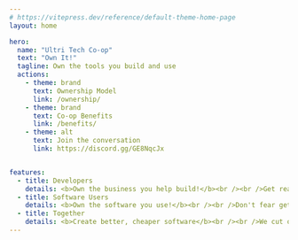 ```yaml
---
# https://vitepress.dev/reference/default-theme-home-page
layout: home

hero:
  name: "Ultri Tech Co-op"
  text: "Own It!"
  tagline: Own the tools you build and use
  actions:
    - theme: brand
      text: Ownership Model
      link: /ownership/
    - theme: brand
      text: Co-op Benefits
      link: /benefits/
    - theme: alt
      text: Join the conversation
      link: https://discord.gg/GE8NqcJx


features:
  - title: Developers
    details: <b>Own the business you help build!</b><br /><br />Get real ownership, not worthless options. Have your voice heard, <a href="https://discord.gg/GE8NqcJx">join now</a>.<br />
  - title: Software Users
    details: <b>Own the software you use!</b><br /><br />Don't fear getting priced out of your tools, or them being discontinued. <a href="https://discord.gg/GE8NqcJx">Join now</a> to get the tools you want.
  - title: Together
    details: <b>Create better, cheaper software</b><br /><br />We cut out the middlemen, bringing developers and users together to create the best possible product.
---
```


